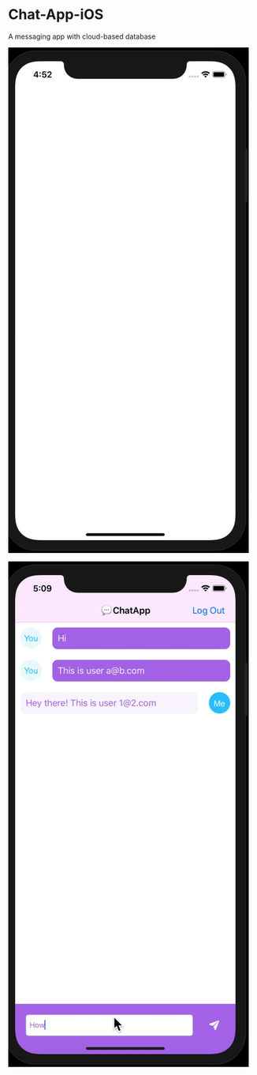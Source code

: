 # Chat-App-iOS
A messaging app with cloud-based database


![](welcome_demo.gif)

![](chat_demo.gif)

